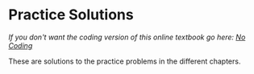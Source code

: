 # Practice Solutions
_If you don't want the coding version of this online textbook go here: <a href='../../../nocode/appendix/solutions/00_solutions.html'>No Coding</a>_


These are solutions to the practice problems in the different chapters.

```{tableofcontents}
```
